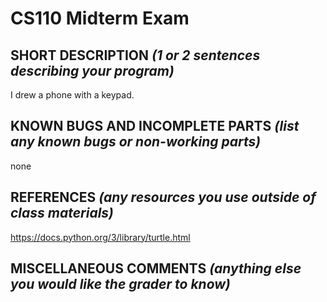 # CS110 Midterm Exam

## SHORT DESCRIPTION *(1 or 2 sentences describing your program)*
I drew a phone with a keypad.
## KNOWN BUGS AND INCOMPLETE PARTS *(list any known bugs or non-working parts)*
none
## REFERENCES *(any resources you use outside of class materials)*
https://docs.python.org/3/library/turtle.html
## MISCELLANEOUS COMMENTS *(anything else you would like the grader to know)*